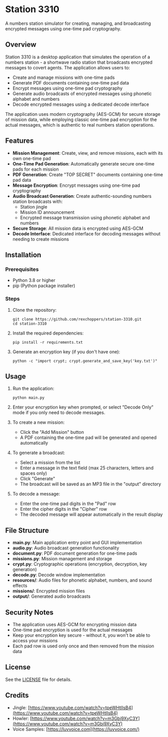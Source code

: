 # Station 3310

A numbers station simulator for creating, managing, and broadcasting encrypted messages using one-time pad cryptography.

## Overview

Station 3310 is a desktop application that simulates the operation of a numbers station - a shortwave radio station that broadcasts encrypted messages to covert agents. The application allows users to:

- Create and manage missions with one-time pads
- Generate PDF documents containing one-time pad data
- Encrypt messages using one-time pad cryptography
- Generate audio broadcasts of encrypted messages using phonetic alphabet and numbers
- Decode encrypted messages using a dedicated decode interface

The application uses modern cryptography (AES-GCM) for secure storage of mission data, while employing classic one-time pad encryption for the actual messages, which is authentic to real numbers station operations.

## Features

- **Mission Management**: Create, view, and remove missions, each with its own one-time pad
- **One-Time Pad Generation**: Automatically generate secure one-time pads for each mission
- **PDF Generation**: Create "TOP SECRET" documents containing one-time pad data
- **Message Encryption**: Encrypt messages using one-time pad cryptography
- **Audio Broadcast Generation**: Create authentic-sounding numbers station broadcasts with:
  - Station jingle
  - Mission ID announcement
  - Encrypted message transmission using phonetic alphabet and numbers
- **Secure Storage**: All mission data is encrypted using AES-GCM
- **Decode Interface**: Dedicated interface for decoding messages without needing to create missions

## Installation

### Prerequisites

- Python 3.8 or higher
- pip (Python package installer)

### Steps

1. Clone the repository:
   ```
   git clone https://github.com/rexchoppers/station-3310.git
   cd station-3310
   ```

2. Install the required dependencies:
   ```
   pip install -r requirements.txt
   ```

3. Generate an encryption key (if you don't have one):
   ```
   python -c "import crypt; crypt.generate_and_save_key('key.txt')"
   ```

## Usage

1. Run the application:
   ```
   python main.py
   ```

2. Enter your encryption key when prompted, or select "Decode Only" mode if you only need to decode messages.

3. To create a new mission:
   - Click the "Add Mission" button
   - A PDF containing the one-time pad will be generated and opened automatically

4. To generate a broadcast:
   - Select a mission from the list
   - Enter a message in the text field (max 25 characters, letters and spaces only)
   - Click "Generate"
   - The broadcast will be saved as an MP3 file in the "output" directory

5. To decode a message:
   - Enter the one-time pad digits in the "Pad" row
   - Enter the cipher digits in the "Cipher" row
   - The decoded message will appear automatically in the result display

## File Structure

- **main.py**: Main application entry point and GUI implementation
- **audio.py**: Audio broadcast generation functionality
- **document.py**: PDF document generation for one-time pads
- **missions.py**: Mission management and storage
- **crypt.py**: Cryptographic operations (encryption, decryption, key generation)
- **decode.py**: Decode window implementation
- **resources/**: Audio files for phonetic alphabet, numbers, and sound effects
- **missions/**: Encrypted mission files
- **output/**: Generated audio broadcasts

## Security Notes

- The application uses AES-GCM for encrypting mission data
- One-time pad encryption is used for the actual messages
- Keep your encryption key secure - without it, you won't be able to access your missions
- Each pad row is used only once and then removed from the mission data

## License
See the [LICENSE](LICENSE) file for details.

## Credits
- Jingle: [https://www.youtube.com/watch?v=tpeWHtlIsB4](https://www.youtube.com/watch?v=tpeWHtlIsB4)
- Howler: [https://www.youtube.com/watch?v=m3Gbj9XyC3Y](https://www.youtube.com/watch?v=m3Gbj9XyC3Y)
- Voice Samples: [https://luvvoice.com](https://luvvoice.com/)